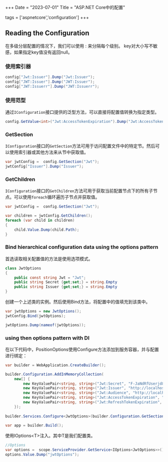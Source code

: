 +++
Date = "2023-07-01"
Title = "ASP.NET Core中的配置"

tags = ['aspnetcore','configuration']
+++

## Reading the Configuration

在多级分层配置的情况下，我们可以使用 : 来分隔每个级别。
key对大小写不敏感，如果指定key值没有返回null。

### 使用索引器

```csharp
config["Jwt:Issuer"].Dump("Jwt:Issuer");  
config["JWT:Issuer"].Dump("JWT:Issuer");  
config["JWT:Issuerr"].Dump("JWT:Issuerr");
```

### 使用范型

通过`IConfiguration`接口提供的泛型方法，可以直接将配置值转换为指定类型。

```csharp
config.GetValue<int>("Jwt:AccessTokenExpiration").Dump("Jwt:AccessTokenExpiration");
```

### GetSection

`IConfiguration`接口的`GetSection`方法可用于访问配置文件中的特定节。然后可以使用索引器或其他方法来从节中获取值。

```csharp
var jwtConfig =  config.GetSection("Jwt");  
jwtConfig["Issuer"].Dump("Issuer");
```

### GetChildren

`IConfiguration`接口的`GetChildren`方法可用于获取当前配置节点下的所有子节点。可以使用`foreach`循环遍历子节点并获取值。

```csharp
var jwtConfig =  config.GetSection("Jwt");

var children = jwtConfig.GetChildren();
foreach (var child in children)
{
	child.Value.Dump(child.Path);
}
```


### Bind hierarchical configuration data using the options pattern

首选读取相关配置值的方法是使用选项模式。

```csharp
class JwtOptions 
{
	public const string Jwt = "Jwt";
	public string Secret {get;set;} = string.Empty
	public string Issuer {get;set;} = string.Empty
}
```

创建一个上述类的实例。然后使用Bind方法，将配置中的值填充到该类中。

```csharp
var jwtOptions = new JwtOptions();
jwtConfig.Bind(jwtOptions);

jwtOptions.Dump(nameof(jwtOptions));
```

### using then options pattern with DI

在以下代码中，PositionOptions使用Configure方法添加到服务容器，并与配置进行绑定：

```csharp
var builder = WebApplication.CreateBuilder();

builder.Configuration.AddInMemoryCollection(
	new[] {
		new KeyValuePair<string, string>("Jwt:Secret", "F-JaNdRfUserjd89#5*6Xn2r5usErw8x/A?D(G+KbPeShV"),
		new KeyValuePair<string, string>("Jwt:Issuer", "http://localhost:5000/"),
		new KeyValuePair<string, string>("Jwt:Audience", "http://localhost:5000/"),
		new KeyValuePair<string, string>("Jwt:AccessTokenExpiration", "5"),
		new KeyValuePair<string, string>("Jwt:RefreshTokenExpiration", "10"),
	});
	
builder.Services.Configure<JwtOptions>(builder.Configuration.GetSection(JwtOptions.Jwt));
	
var app = builder.Build();
```

使用IOptions\<T>注入。其中T是我们配置类。

```csharp
//Options    
var options =  scope.ServiceProvider.GetService<IOptions<JwtOptions>>();  
options.Value.Dump("jwtOptions");
```